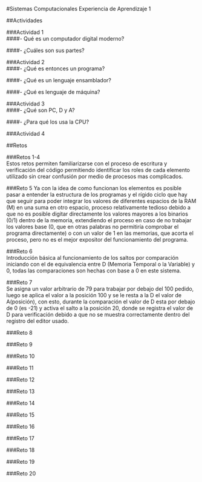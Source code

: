 #Sistemas Computacionales Experiencia de Aprendizaje 1  
  
##Actividades  
  
###Actividad 1  
####- Qué es un computador digital moderno?  
  
####- ¿Cuáles son sus partes?  
  
  
###Actividad 2  
####- ¿Qué es entonces un programa?  
  
####- ¿Qué es un lenguaje ensamblador?  
  
####- ¿Qué es lenguaje de máquina?  
  

###Actividad 3  
####- ¿Qué son PC, D y A?  
  
####- ¿Para qué los usa la CPU?  
  
  
###Actividad 4  
  
  
##Retos  
  
###Retos 1-4  
Estos retos permiten familiarizarse con el proceso de escritura y verificación del código permitiendo  identificar los roles de cada elemento utilizado sin crear confusión por medio de procesos mas complicados.  
  
###Reto 5
Ya con la idea de como funcionan los elementos es posible pasar a entender la estructura de los programas y  el rígido ciclo que hay que seguir para poder integrar los valores de diferentes espacios de la RAM (M) en  una suma en otro espacio, proceso relativamente tedioso debido a que no es posible digitar directamente los  valores mayores a los binarios (0/1) dentro de la memoria, extendiendo el proceso en caso de no trabajar los   valores base (0, que en otras palabras no permitiría comprobar el programa directamente) o con un valor de 1  en las memorias, que acorta el proceso, pero no es el mejor expositor del funcionamiento del programa.  
  
###Reto 6  
Introducción básica al funcionamiento de los saltos por comparación iniciando con el de equivalencia entre D  (Memoria Temporal o la Variable) y 0, todas las comparaciones son hechas con base a 0 en este sistema.
  
###Reto 7  
Se asigna un valor arbitrario de 79 para trabajar por debajo del 100 pedido, luego se aplica el valor a la posición 100 y se le resta a la D el valor de A(posición), con esto, durante la comparación el valor de D esta por debajo de 0 (es -21) y activa el salto a la posición 20, donde se registra el valor de D para verificación debido a que no se muestra correctamente dentro del registro del editor usado.
  
###Reto 8  
  
###Reto 9  
  
###Reto 10  
  
###Reto 11  
  
###Reto 12  
  
###Reto 13  
  
###Reto 14  
  
###Reto 15  
  
###Reto 16  
  
###Reto 17  
   
###Reto 18  
  
###Reto 19 
   
###Reto 20  